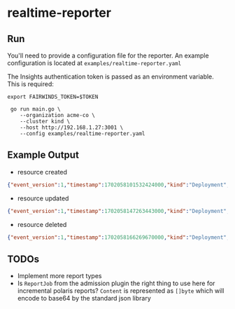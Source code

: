 # realtime-reporter

## Run

You'll need to provide a configuration file for the reporter. An example configuration is located at `examples/realtime-reporter.yaml`

The Insights authentication token is passed as an environment variable. This is required:

```
export FAIRWINDS_TOKEN=$TOKEN
```

```
 go run main.go \
    --organization acme-co \
    --cluster kind \
    --host http://192.168.1.27:3001 \
    --config examples/realtime-reporter.yaml
```

## Example Output

* resource created

```json
{"event_version":1,"timestamp":1702058101532424000,"kind":"Deployment","namespace":"local-path-storage","workload":"local-path-provisioner","data":{"Contents":"B64_ENCODED_REPORT","Report":"polaris","Version":"1.0"}}
```

* resource updated

```json
{"event_version":1,"timestamp":1702058147263443000,"kind":"Deployment","namespace":"default","workload":"nginx-deployment","data":{"Contents":"B64_ENCODED_REPORT","Report":"polaris","Version":"1.0"}}
```

* resource deleted

```json
{"event_version":1,"timestamp":1702058166269670000,"kind":"Deployment","namespace":"default","workload":"nginx-deployment","data":null}
```

## TODOs

* Implement more report types
* Is `ReportJob` from the admission plugin the right thing to use here for incremental polaris reports? `Content` is represented as `[]byte` which will encode to base64 by the standard json library
